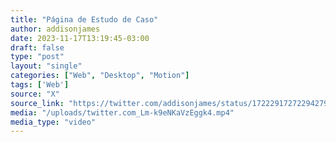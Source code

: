 ```yaml
---
title: "Página de Estudo de Caso"
author: addisonjames
date: 2023-11-17T13:19:45-03:00
draft: false
type: "post"
layout: "single"
categories: ["Web", "Desktop", "Motion"]
tags: ['Web']
source: "X"
source_link: "https://twitter.com/addisonjames/status/1722291727229427919"
media: "/uploads/twitter.com_Lm-k9eNKaVzEggk4.mp4"
media_type: "video"
---
```


